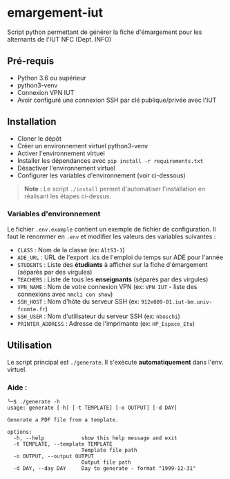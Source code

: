 # emargement-iut
Script python permettant de générer la fiche d'émargement pour les alternants de l'IUT NFC (Dept. INFO)

## Pré-requis
- Python 3.6 ou supérieur
- python3-venv
- Connexion VPN IUT
- Avoir configuré une connexion SSH par clé publique/privée avec l'IUT

## Installation
- Cloner le dépôt
- Créer un environnement virtuel python3-venv
- Activer l'environnement virtuel
- Installer les dépendances avec `pip install -r requirements.txt`
- Désactiver l'environnement virtuel
- Configurer les variables d'environnement (voir ci-dessous)

> **Note :** Le script `./install` permet d'automatiser l'installation en réalisant les étapes ci-dessus.

### Variables d'environnement
Le fichier `.env.example` contient un exemple de fichier de configuration. Il faut le renommer en `.env` et modifier les valeurs des variables suivantes :
- `CLASS` : Nom de la classe (ex: `AltS3-1`)
- `ADE_URL` : URL de l'export .ics de l'emploi du temps sur ADE pour l'année
- `STUDENTS` : Liste des **étudiants** à afficher sur la fiche d'émargement (séparés par des virgules)
- `TEACHERS` : Liste de tous les **enseignants** (séparés par des virgules)
- `VPN_NAME` : Nom de votre connexion VPN (ex: `VPN IUT` - liste des connexions avec `nmcli con show`)
- `SSH_HOST` : Nom d'hôte du serveur SSH (ex: `912e009-01.iut-bm.univ-fcomte.fr`)
- `SSH_USER` : Nom d'utilisateur du serveur SSH (ex: `nboschi`)
- `PRINTER_ADDRESS` : Adresse de l'imprimante (ex: `HP_Espace_Etu`)

## Utilisation
Le script principal est `./generate`. Il s'exécute **automatiquement** dans l'env. virtuel.

### **Aide :**
```
╰─$ ./generate -h
usage: generate [-h] [-t TEMPLATE] [-o OUTPUT] [-d DAY]

Generate a PDF file from a template.

options:
  -h, --help            show this help message and exit
  -t TEMPLATE, --template TEMPLATE
                        Template file path
  -o OUTPUT, --output OUTPUT
                        Output file path
  -d DAY, --day DAY     Day to generate - format "1999-12-31"
```

